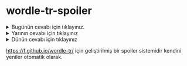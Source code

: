# wordle-tr-spoiler

<details>
  <summary>Bugünün cevabı için tıklayınız.</summary>
  <br>
    <b> demek </b>
</details>

<details>
  <summary>Yarının cevabı için tıklayınız</summary>
  <br>
   <b> ötürü </b>
</details>

<details>
  <summary>Dünün cevabı için tıklayınız </summary>
  <br>
  <b> klima </b>
</details>

https://f.github.io/wordle-tr/ için geliştirilmiş bir spoiler sistemidir kendini yeniler otomatik olarak.

